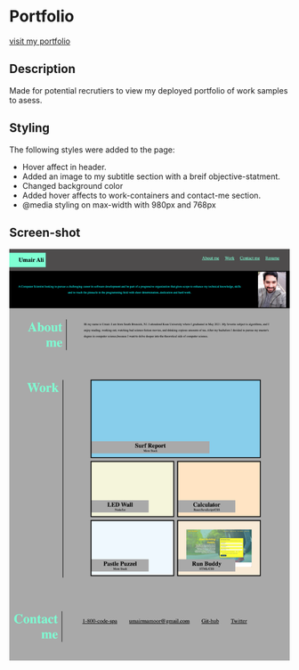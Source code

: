 # **Portfolio**

[visit my portfolio](https://umairali-bit.github.io/Portfolio/)

## Description

Made for potential recrutiers to view my deployed portfolio of work samples to asess. 

## Styling

The following styles were added to the page:

* Hover affect in header.
* Added an image to my subtitle section with a breif objective-statment. 
* Changed background color
* Added hover affects to work-containers and contact-me section.
* @media styling on max-width with 980px and 768px

## Screen-shot

![Screen shot](/assets/images/_Users_umairali_Rutgers_Projects_Portfolio_index.html%20(2).png)

